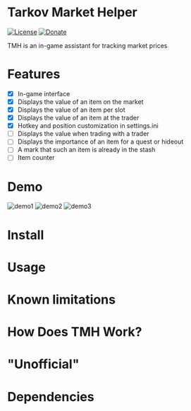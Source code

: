 Tarkov Market Helper
=========
[![License](https://img.shields.io/badge/license-MIT-brightgreen)](https://github.com/null-architect/tarkov_market_helper/blob/master/LICENSE.txt)
[![Donate](https://img.shields.io/badge/Donate-PayPal-yellow)](https://www.paypal.com/paypalme/nullarchitect)

TMH is an in-game assistant for tracking market prices

Features
=========
- [x] In-game interface
- [x] Displays the value of an item on the market
- [x] Displays the value of an item per slot
- [x] Displays the value of an item at the trader
- [x] Hotkey and position customization in settings.ini
- [ ] Displays the value when trading with a trader
- [ ] Displays the importance of an item for a quest or hideout
- [ ] A mark that such an item is already in the stash
- [ ] Item counter

Demo
=========
![demo1](https://raw.githubusercontent.com/null-architect/tarkov-market-helper/master/Demo/image_1.jpg)
![demo2](https://raw.githubusercontent.com/null-architect/tarkov-market-helper/master/Demo/image_2.jpg)
![demo3](https://raw.githubusercontent.com/null-architect/tarkov-market-helper/master/Demo/image_3.jpg)

Install
=========

Usage
=========

Known limitations
=========

How Does TMH Work?
=========

"Unofficial"
=========

Dependencies
=========